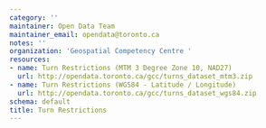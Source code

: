 ```yaml
---
category: ''
maintainer: Open Data Team
maintainer_email: opendata@toronto.ca
notes: ''
organization: 'Geospatial Competency Centre '
resources:
- name: Turn Restrictions (MTM 3 Degree Zone 10, NAD27)
  url: http://opendata.toronto.ca/gcc/turns_dataset_mtm3.zip
- name: Turn Restrictions (WGS84 - Latitude / Longitude)
  url: http://opendata.toronto.ca/gcc/turns_dataset_wgs84.zip
schema: default
title: Turn Restrictions
---
```

